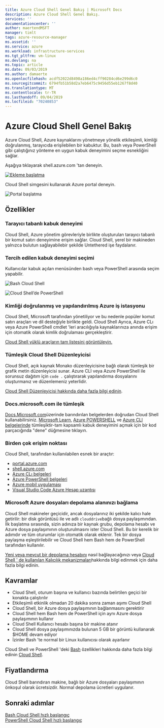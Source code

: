 ```yaml
---
title: Azure Cloud Shell Genel Bakış | Microsoft Docs
description: Azure Cloud Shell Genel Bakış.
services: ''
documentationcenter: ''
author: maertendMSFT
manager: timlt
tags: azure-resource-manager
ms.assetid: ''
ms.service: azure
ms.workload: infrastructure-services
ms.tgt_pltfrm: vm-linux
ms.devlang: na
ms.topic: article
ms.date: 09/03/2019
ms.author: damaerte
ms.openlocfilehash: acdf52022d8498a186ed4cff90284cd6e299d6c0
ms.sourcegitcommit: 6794fb51b58d2a7eb6475c9456d55eb1267f8d40
ms.translationtype: MT
ms.contentlocale: tr-TR
ms.lasthandoff: 09/04/2019
ms.locfileid: "70240853"
---
```

# <a name="overview-of-azure-cloud-shell"></a>Azure Cloud Shell Genel Bakış
Azure Cloud Shell, Azure kaynaklarını yönetmeye yönelik etkileşimli, kimliği doğrulanmış, tarayıcıda erişilebilen bir kabuktur.
Bu, bash veya PowerShell gibi çalıştığınız yönteme en uygun kabuk deneyimini seçme esnekliğini sağlar.

Aşağıya tıklayarak shell.azure.com 'tan deneyin.

[![Ekleme başlatma](https://shell.azure.com/images/launchcloudshell.png "Azure Cloud Shell Başlat")](https://shell.azure.com)

Cloud Shell simgesini kullanarak Azure portal deneyin.

![Portal başlatma](media/overview/portal-launch-icon.png)

## <a name="features"></a>Özellikler

### <a name="browser-based-shell-experience"></a>Tarayıcı tabanlı kabuk deneyimi
Cloud Shell, Azure yönetim görevleriyle birlikte oluşturulan tarayıcı tabanlı bir komut satırı deneyimine erişim sağlar.
Cloud Shell, yerel bir makineden yalnızca bulutun sağlayabilebir şekilde Untethered işe faydalanır.

### <a name="choice-of-preferred-shell-experience"></a>Tercih edilen kabuk deneyimi seçimi
Kullanıcılar kabuk açılan menüsünden bash veya PowerShell arasında seçim yapabilir.

![Bash Cloud Shell](media/overview/overview-bash-pic.png)

![Cloud Shell’de PowerShell](media/overview/overview-ps-pic.png)

### <a name="authenticated-and-configured-azure-workstation"></a>Kimliği doğrulanmış ve yapılandırılmış Azure iş istasyonu
Cloud Shell, Microsoft tarafından yönetiliyor ve bu nedenle popüler komut satırı araçları ve dil desteğiyle birlikte geldi. Cloud Shell Ayrıca, Azure CLı veya Azure PowerShell cmdlet 'leri aracılığıyla kaynaklarınıza anında erişim için otomatik olarak kimlik doğrulaması gerçekleştirir.

[Cloud Shell yüklü araçların tam listesini görüntüleyin.](features.md#tools)

### <a name="integrated-cloud-shell-editor"></a>Tümleşik Cloud Shell Düzenleyicisi
Cloud Shell, açık kaynak Monako düzenleyicisine bağlı olarak tümleşik bir grafik metin düzenleyicisi sunar. Azure CLI veya Azure PowerShell ile sorunsuz dağıtım için `code .` çalıştırarak yapılandırma dosyalarını oluşturmanız ve düzenlemeniz yeterlidir.

[Cloud Shell Düzenleyicisi hakkında daha fazla bilgi edinin](using-cloud-shell-editor.md).

### <a name="integrated-with-docsmicrosoftcom"></a>Docs.microsoft.com ile tümleşik

[Docs.Microsoft.com](https://docs.microsoft.com)üzerinde barındırılan belgelerden doğrudan Cloud Shell kullanabilirsiniz. [Microsoft Learn](https://docs.microsoft.com/learn/), [Azure POWERSHELL](https://docs.microsoft.com/powershell/azure/overview) ve [Azure CLI belgelerinde](https://docs.microsoft.com/cli/azure) tümleşiktir-tam kapsamlı kabuk deneyimini açmak için bir kod parçacığında "dene" düğmesine tıklayın. 

### <a name="multiple-access-points"></a>Birden çok erişim noktası
Cloud Shell, tarafından kullanılabilen esnek bir araçtır:
* [portal.azure.com](https://portal.azure.com)
* [shell.azure.com](https://shell.azure.com)
* [Azure CLı belgeleri](https://docs.microsoft.com/cli/azure)
* [Azure PowerShell belgeleri](https://docs.microsoft.com/powershell/azure/overview)
* [Azure mobil uygulaması](https://azure.microsoft.com/features/azure-portal/mobile-app/)
* [Visual Studio Code Azure Hesap uzantısı](https://marketplace.visualstudio.com/items?itemName=ms-vscode.azure-account)

### <a name="connect-your-microsoft-azure-files-storage"></a>Microsoft Azure dosyaları depolama alanınızı bağlama
Cloud Shell makineler geçicidir, ancak dosyalarınız iki şekilde kalıcı hale getirilir: bir disk görüntüsü ile ve adlı `clouddrive`bağlı dosya paylaşımından.  İlk başlatma sırasında, sizin adınıza bir kaynak grubu, depolama hesabı ve Azure dosya paylaşımının oluşturulmasını ister Cloud Shell. Bu bir kerelik bir adımdır ve tüm oturumlar için otomatik olarak eklenir. Tek bir dosya paylaşma eşleştirilebilir ve Cloud Shell hem Bash hem de PowerShell tarafından kullanılır.

[Yeni veya mevcut bir depolama hesabını](persisting-shell-storage.md) nasıl bağlayacağınızı veya [Cloud Shell ' de kullanılan Kalıcılık mekanizmaları](persisting-shell-storage.md#how-cloud-shell-storage-works)hakkında bilgi edinmek için daha fazla bilgi edinin.

## <a name="concepts"></a>Kavramlar
* Cloud Shell, oturum başına ve kullanıcı bazında belirtilen geçici bir konakta çalıştırılır
* Etkileşimli etkinlik olmadan 20 dakika sonra zaman aşımı Cloud Shell
* Cloud Shell, bir Azure dosya paylaşımının bağlanmasını gerektirir
* Cloud Shell hem Bash hem de PowerShell için aynı Azure dosya paylaşımının kullanır
* Cloud Shell Kullanıcı hesabı başına bir makine atanır
* Cloud Shell dosya paylaşımınızda bulunan 5 GB bir görüntü kullanarak $HOME devam ediyor
* İzinler Bash 'te normal bir Linux kullanıcısı olarak ayarlanır

Cloud Shell ve PowerShell 'deki [Bash](features.md) özellikleri hakkında daha fazla bilgi edinin [Cloud Shell](features-powershell.md).

## <a name="pricing"></a>Fiyatlandırma
Cloud Shell barındıran makine, bağlı bir Azure dosyaları paylaşımının önkoşul olarak ücretsizdir. Normal depolama ücretleri uygulanır.

## <a name="next-steps"></a>Sonraki adımlar
[Bash Cloud Shell hızlı başlangıç](quickstart.md) <br>
[PowerShell Cloud Shell hızlı başlangıç](quickstart-powershell.md)
